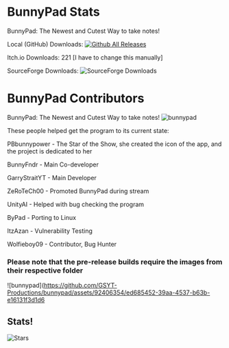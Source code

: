 # BunnyPad Stats
BunnyPad: The Newest and Cutest Way to take notes!

Local (GitHub) Downloads: [![Github All Releases](https://img.shields.io/github/downloads/GSYT-Productions/BunnyPad-SRC/total.svg)]()

Itch.io Downloads: 221 [I have to change this manually]

SourceForge Downloads: ![SourceForge Downloads](https://img.shields.io/sourceforge/dt/bunnypad)
# BunnyPad Contributors
BunnyPad: The Newest and Cutest Way to take notes!
![bunnypad](https://github.com/GSYT-Productions/bunnypad/assets/92406354/ed685452-39aa-4537-b63b-e16131f3d1d6)

These people helped get the program to its current state:

PBbunnypower - The Star of the Show, she created the icon of the app, and the project is dedicated to her

BunnyFndr - Main Co-developer

GarryStraitYT - Main Developer

ZeRoTeCh00 - Promoted BunnyPad during stream

UnityAI - Helped with bug checking the program

ByPad - Porting to Linux

ItzAzan - Vulnerability Testing

Wolfieboy09 - Contributor, Bug Hunter

### Please note that the pre-release builds require the images from their respective folder
![bunnypad](https://github.com/GSYT-Productions/bunnypad/assets/92406354/ed685452-39aa-4537-b63b-e16131f3d1d6

## Stats!
![Stars](https://api.star-history.com/svg?repos=GSYT-Productions/BunnyPad-SRC&type=Date)
